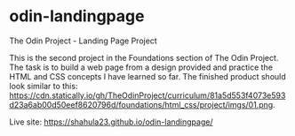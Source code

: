 # odin-landingpage
The Odin Project - Landing Page Project

This is the second project in the Foundations section of The Odin Project. The task is to build a web page from a design provided and practice the HTML and CSS concepts I have learned so far. The finished product should look similar to this: https://cdn.statically.io/gh/TheOdinProject/curriculum/81a5d553f4073e593d23a6ab00d50eef8620796d/foundations/html_css/project/imgs/01.png.

Live site: https://shahula23.github.io/odin-landingpage/